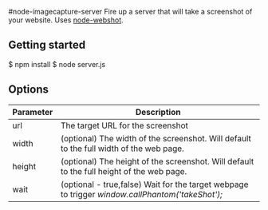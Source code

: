 #node-imagecapture-server
Fire up a server that will take a screenshot of your website. Uses [node-webshot](https://github.com/brenden/node-webshot).

## Getting started

  $ npm install
  $ node server.js


## Options

| Parameter | Description
| --------- | ---------------------------------------------------------
| url       | The target URL for the screenshot
| width     | (optional) The width of the screenshot. Will default to the full width of the web page.
| height    | (optional) The height of the screenshot. Will default to the full height of the web page.
| wait      | (optional - true,false) Wait for the target webpage to trigger *window.callPhantom('takeShot');*
